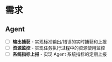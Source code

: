 # 需求

## Agent

- [ ] **输出捕获** - 实现标准输出/错误的实时捕获和上报
- [ ] **资源监控** - 实现任务执行过程中的资源使用监控
- [ ] **系统指标上报** - 实现 Agent 系统指标的定期上报
